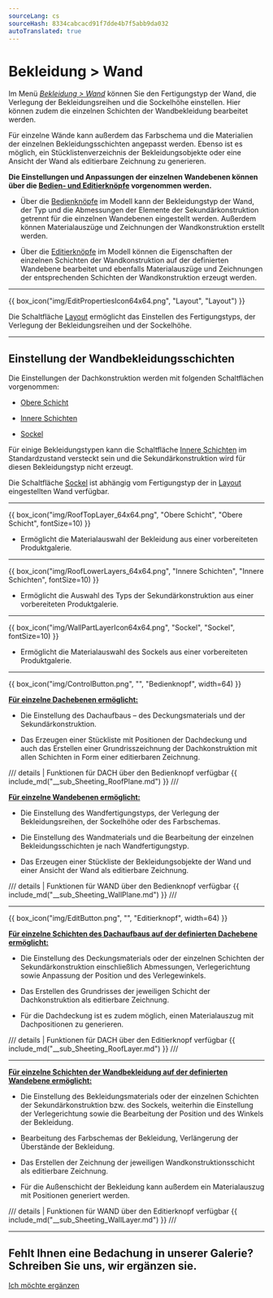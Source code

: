 ```yaml
---
sourceLang: cs
sourceHash: 8334cabcacd91f7dde4b7f5abb9da032
autoTranslated: true
---
```


# Bekleidung &gt; Wand

<p>Im Menü <u><i>Bekleidung > Wand</i></u> können Sie den Fertigungstyp der Wand, die Verlegung der Bekleidungsreihen und die Sockelhöhe einstellen. Hier können zudem die einzelnen Schichten der Wandbekleidung bearbeitet werden.</p>

<p>Für einzelne Wände kann außerdem das Farbschema und die Materialien der einzelnen Bekleidungsschichten angepasst werden. Ebenso ist es möglich, ein Stücklistenverzeichnis der Bekleidungsobjekte oder eine Ansicht der Wand als editierbare Zeichnung zu generieren.</p>

<p><b>Die Einstellungen und Anpassungen der einzelnen Wandebenen können über die <u>Bedien- und Editierknöpfe</u> vorgenommen werden.</b></p>

<ul>
  <li><p>Über die <u>Bedienknöpfe</u> im Modell kann der Bekleidungstyp der Wand, der Typ und die Abmessungen der Elemente der Sekundärkonstruktion getrennt für die einzelnen Wandebenen eingestellt werden. Außerdem können Materialauszüge und Zeichnungen der Wandkonstruktion erstellt werden.</p></li>
  <li><p>Über die <u>Editierknöpfe</u> im Modell können die Eigenschaften der einzelnen Schichten der Wandkonstruktion auf der definierten Wandebene bearbeitet und ebenfalls Materialauszüge und Zeichnungen der entsprechenden Schichten der Wandkonstruktion erzeugt werden.</p></li>
</ul>

<hr class="main">

{{ box_icon("img/EditPropertiesIcon64x64.png", "Layout", "Layout") }}

<p>Die Schaltfläche <u>Layout</u> ermöglicht das Einstellen des Fertigungstyps, der Verlegung der Bekleidungsreihen und der Sockelhöhe.</p>

<hr class="main">

<h2>Einstellung der Wandbekleidungsschichten</h2>

<p>Die Einstellungen der Dachkonstruktion werden mit folgenden Schaltflächen vorgenommen:</p>

<ul>
  <li><p><u>Obere Schicht</u></p></li>
  <li><p><u>Innere Schichten</u></p></li>
  <li><p><u>Sockel</u></p></li>
</ul>

<p>
Für einige Bekleidungstypen kann die Schaltfläche <u>Innere Schichten</u> im Standardzustand versteckt sein und die Sekundärkonstruktion wird für diesen Bekleidungstyp nicht erzeugt.
</p>

<p>Die Schaltfläche <u>Sockel</u> ist abhängig vom Fertigungstyp der in <u>Layout</u> eingestellten Wand verfügbar.</p>

<hr>

{{ box_icon("img/RoofTopLayer_64x64.png", "Obere Schicht", "Obere Schicht", fontSize=10) }}
<ul>
  <li><p>Ermöglicht die Materialauswahl der Bekleidung aus einer vorbereiteten Produktgalerie.</p></li>
</ul>

<hr>

{{ box_icon("img/RoofLowerLayers_64x64.png", "Innere Schichten", "Innere Schichten", fontSize=10) }}
<ul>
  <li><p>Ermöglicht die Auswahl des Typs der Sekundärkonstruktion aus einer vorbereiteten Produktgalerie.</p></li>
</ul>

<hr>

{{ box_icon("img/WallPartLayerIcon64x64.png", "Sockel", "Sockel", fontSize=10) }}
<ul>
  <li><p>Ermöglicht die Materialauswahl des Sockels aus einer vorbereiteten Produktgalerie.</p></li>
</ul>

<hr class="main">

{{ box_icon("img/ControlButton.png", "", "Bedienknopf", width=64) }}

<p><b><u>Für einzelne Dachebenen ermöglicht:</u></b></p>
<ul>
  <li><p>Die Einstellung des Dachaufbaus – des Deckungsmaterials und der Sekundärkonstruktion.</p></li>
  <li><p>Das Erzeugen einer Stückliste mit Positionen der Dachdeckung und auch das Erstellen einer Grundrisszeichnung der Dachkonstruktion mit allen Schichten in Form einer editierbaren Zeichnung.</p></li>
</ul>

/// details | Funktionen für DACH über den Bedienknopf verfügbar
{{ include_md("__sub_Sheeting_RoofPlane.md") }}
///


<p><b><u>Für einzelne Wandebenen ermöglicht:</u></b></p>
<ul>
<li><p>Die Einstellung des Wandfertigungstyps, der Verlegung der Bekleidungsreihen, der Sockelhöhe oder des Farbschemas.</p></li>
<li><p>Die Einstellung des Wandmaterials und die Bearbeitung der einzelnen Bekleidungsschichten je nach Wandfertigungstyp.</p></li>
<li><p>Das Erzeugen einer Stückliste der Bekleidungsobjekte der Wand und einer Ansicht der Wand als editierbare Zeichnung.</p></li>
</ul>

/// details | Funktionen für WAND über den Bedienknopf verfügbar
{{ include_md("__sub_Sheeting_WallPlane.md") }}
///


<hr class="main">

{{ box_icon("img/EditButton.png", "", "Editierknopf", width=64) }}

<p><b><u>Für einzelne Schichten des Dachaufbaus auf der definierten Dachebene ermöglicht:</u></b></p>
<ul>
  <li><p>Die Einstellung des Deckungsmaterials oder der einzelnen Schichten der Sekundärkonstruktion einschließlich Abmessungen, Verlegerichtung sowie Anpassung der Position und des Verlegewinkels.</p></li>
  <li><p>Das Erstellen des Grundrisses der jeweiligen Schicht der Dachkonstruktion als editierbare Zeichnung.</p></li>
  <li><p>Für die Dachdeckung ist es zudem möglich, einen Materialauszug mit Dachpositionen zu generieren.</p></li>
</ul>

/// details | Funktionen für DACH über den Editierknopf verfügbar
{{ include_md("__sub_Sheeting_RoofLayer.md") }}
///


<hr class="main">


<p><b><u>Für einzelne Schichten der Wandbekleidung auf der definierten Wandebene ermöglicht:</u></b></p>
<ul>
<li><p>Die Einstellung des Bekleidungsmaterials oder der einzelnen Schichten der Sekundärkonstruktion bzw. des Sockels, weiterhin die Einstellung der Verlegerichtung sowie die Bearbeitung der Position und des Winkels der Bekleidung.</p></li>
<li><p>Bearbeitung des Farbschemas der Bekleidung, Verlängerung der Überstände der Bekleidung.</p></li> 
<li><p>Das Erstellen der Zeichnung der jeweiligen Wandkonstruktionsschicht als editierbare Zeichnung.</p></li>
<li><p>Für die Außenschicht der Bekleidung kann außerdem ein Materialauszug mit Positionen generiert werden.</p></li>
</ul>

/// details | Funktionen für WAND über den Editierknopf verfügbar
{{ include_md("__sub_Sheeting_WallLayer.md") }}
///


<hr class="main">

<h2>Fehlt Ihnen eine Bedachung in unserer Galerie? Schreiben Sie uns, wir ergänzen sie.</h2>
<a href="mailto:jiri.podval@histruct.com?subject=Frage zum HiStruct Gebäudekonfigurator" class="btn">
  Ich möchte ergänzen
</a>

<!-- product: HiStruct Building Configurator -->